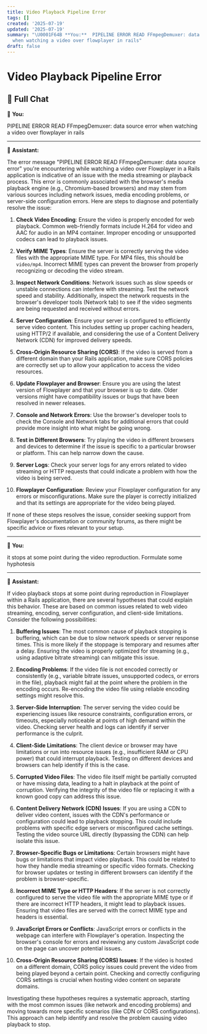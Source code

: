```yaml
---
title: Video Playback Pipeline Error
tags: []
created: '2025-07-19'
updated: '2025-07-19'
summary: "\U0001F64B **You:**  PIPELINE ERROR READ FFmpegDemuxer: data source error
  when watching a video over flowplayer in rails"
draft: false
---
```


# Video Playback Pipeline Error

## 🧠 Full Chat

🙋 **You:**

PIPELINE ERROR READ FFmpegDemuxer: data source error when watching a video over flowplayer in rails

---

🤖 **Assistant:**

The error message "PIPELINE ERROR READ FFmpegDemuxer: data source error" you're encountering while watching a video over Flowplayer in a Rails application is indicative of an issue with the media streaming or playback process. This error is commonly associated with the browser's media playback engine (e.g., Chromium-based browsers) and may stem from various sources including network issues, media encoding problems, or server-side configuration errors. Here are steps to diagnose and potentially resolve the issue:

1. **Check Video Encoding**: Ensure the video is properly encoded for web playback. Common web-friendly formats include H.264 for video and AAC for audio in an MP4 container. Improper encoding or unsupported codecs can lead to playback issues.

2. **Verify MIME Types**: Ensure the server is correctly serving the video files with the appropriate MIME type. For MP4 files, this should be `video/mp4`. Incorrect MIME types can prevent the browser from properly recognizing or decoding the video stream.

3. **Inspect Network Conditions**: Network issues such as slow speeds or unstable connections can interfere with streaming. Test the network speed and stability. Additionally, inspect the network requests in the browser's developer tools (Network tab) to see if the video segments are being requested and received without errors.

4. **Server Configuration**: Ensure your server is configured to efficiently serve video content. This includes setting up proper caching headers, using HTTP/2 if available, and considering the use of a Content Delivery Network (CDN) for improved delivery speeds.

5. **Cross-Origin Resource Sharing (CORS)**: If the video is served from a different domain than your Rails application, make sure CORS policies are correctly set up to allow your application to access the video resources.

6. **Update Flowplayer and Browser**: Ensure you are using the latest version of Flowplayer and that your browser is up to date. Older versions might have compatibility issues or bugs that have been resolved in newer releases.

7. **Console and Network Errors**: Use the browser's developer tools to check the Console and Network tabs for additional errors that could provide more insight into what might be going wrong.

8. **Test in Different Browsers**: Try playing the video in different browsers and devices to determine if the issue is specific to a particular browser or platform. This can help narrow down the cause.

9. **Server Logs**: Check your server logs for any errors related to video streaming or HTTP requests that could indicate a problem with how the video is being served.

10. **Flowplayer Configuration**: Review your Flowplayer configuration for any errors or misconfigurations. Make sure the player is correctly initialized and that its settings are appropriate for the video being played.

If none of these steps resolves the issue, consider seeking support from Flowplayer's documentation or community forums, as there might be specific advice or fixes relevant to your setup.

---

🙋 **You:**

it stops at some point during the video reproduction. Formulate some hyphotesis

---

🤖 **Assistant:**

If video playback stops at some point during reproduction in Flowplayer within a Rails application, there are several hypotheses that could explain this behavior. These are based on common issues related to web video streaming, encoding, server configuration, and client-side limitations. Consider the following possibilities:

1. **Buffering Issues**: The most common cause of playback stopping is buffering, which can be due to slow network speeds or server response times. This is more likely if the stoppage is temporary and resumes after a delay. Ensuring the video is properly optimized for streaming (e.g., using adaptive bitrate streaming) can mitigate this issue.

2. **Encoding Problems**: If the video file is not encoded correctly or consistently (e.g., variable bitrate issues, unsupported codecs, or errors in the file), playback might fail at the point where the problem in the encoding occurs. Re-encoding the video file using reliable encoding settings might resolve this.

3. **Server-Side Interruption**: The server serving the video could be experiencing issues like resource constraints, configuration errors, or timeouts, especially noticeable at points of high demand within the video. Checking server health and logs can identify if server performance is the culprit.

4. **Client-Side Limitations**: The client device or browser may have limitations or run into resource issues (e.g., insufficient RAM or CPU power) that could interrupt playback. Testing on different devices and browsers can help identify if this is the case.

5. **Corrupted Video Files**: The video file itself might be partially corrupted or have missing data, leading to a halt in playback at the point of corruption. Verifying the integrity of the video file or replacing it with a known good copy can address this issue.

6. **Content Delivery Network (CDN) Issues**: If you are using a CDN to deliver video content, issues with the CDN's performance or configuration could lead to playback stopping. This could include problems with specific edge servers or misconfigured cache settings. Testing the video source URL directly (bypassing the CDN) can help isolate this issue.

7. **Browser-Specific Bugs or Limitations**: Certain browsers might have bugs or limitations that impact video playback. This could be related to how they handle media streaming or specific video formats. Checking for browser updates or testing in different browsers can identify if the problem is browser-specific.

8. **Incorrect MIME Type or HTTP Headers**: If the server is not correctly configured to serve the video file with the appropriate MIME type or if there are incorrect HTTP headers, it might lead to playback issues. Ensuring that video files are served with the correct MIME type and headers is essential.

9. **JavaScript Errors or Conflicts**: JavaScript errors or conflicts in the webpage can interfere with Flowplayer's operation. Inspecting the browser's console for errors and reviewing any custom JavaScript code on the page can uncover potential issues.

10. **Cross-Origin Resource Sharing (CORS) Issues**: If the video is hosted on a different domain, CORS policy issues could prevent the video from being played beyond a certain point. Checking and correctly configuring CORS settings is crucial when hosting video content on separate domains.

Investigating these hypotheses requires a systematic approach, starting with the most common issues (like network and encoding problems) and moving towards more specific scenarios (like CDN or CORS configurations). This approach can help identify and resolve the problem causing video playback to stop.